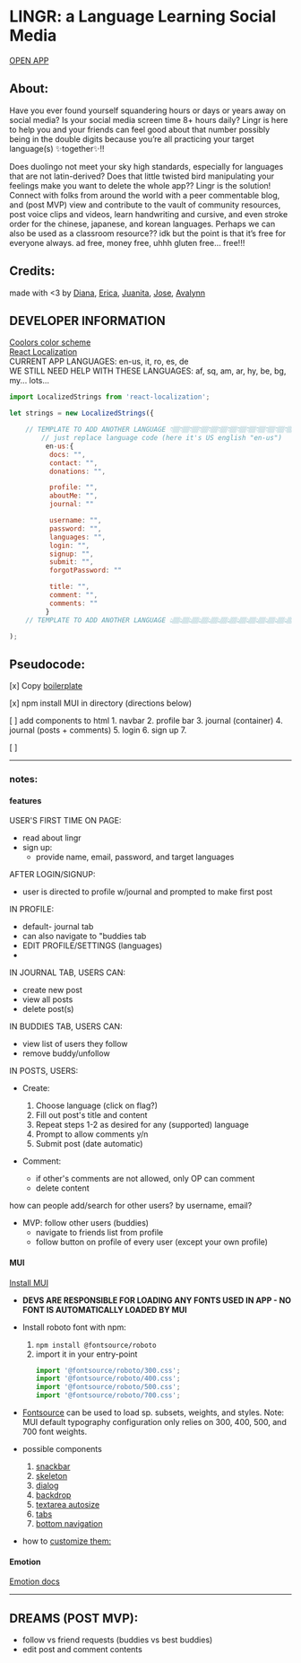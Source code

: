 # LINGR: a Language Learning Social Media
[OPEN APP](!!)

## About:
Have you ever found yourself squandering hours or days or years away on social media? Is your social media screen time 8+ hours daily? Lingr is here to help you and your friends can feel good about that number possibly being in the double digits because you’re all practicing your target language(s) ✨together✨!! 

Does duolingo not meet your sky high standards, especially for languages that are not latin-derived? Does that little twisted bird manipulating your feelings make you want to delete the whole app?? Lingr is the solution! Connect with folks from around the world with a peer commentable blog, and (post MVP) view and contribute to the vault of community resources, post voice clips and videos, learn handwriting and cursive, and even stroke order for the chinese, japanese, and korean languages. Perhaps we can also be used as a classroom resource?? idk but the point is that it’s free for everyone always. ad free, money free, uhhh gluten free… free!!! 

## Credits:
made with <3 by [Diana](https://github.com/dianaiuliacalin/lingr), [Erica](https://github.com/Ericabrown17), [Juanita](https://github.com/NKR-28), [Jose](https://github.com/Tero15), [Avalynn](https://github.com/avalynnw)



## DEVELOPER INFORMATION
[Coolors color scheme](https://coolors.co/ffb703-7209b7-3a0ca3-4361ee-4cc9f0)
<br>
[React Localization](https://www.npmjs.com/package/react-localization)
<br>
CURRENT APP LANGUAGES: en-us, it, ro, es, de
<br>
WE STILL NEED HELP WITH THESE LANGUAGES: af, sq, am, ar, hy, be, bg, my... lots... 
<br>

```js 
import LocalizedStrings from 'react-localization';

let strings = new LocalizedStrings({

    // TEMPLATE TO ADD ANOTHER LANGUAGE 👇🏽👇🏽👇🏽👇🏽👇🏽👇🏽👇🏽👇🏽👇🏽👇🏽👇🏽👇🏽👇🏽👇🏽👇🏽👇🏽👇🏽
        // just replace language code (here it's US english "en-us")
         en-us:{
          docs: "",
          contact: "",
          donations: "",

          profile: "",
          aboutMe: "",
          journal: ""

          username: "",
          password: "",
          languages: "",
          login: "",
          signup: "",
          submit: "",
          forgotPassword: ""

          title: "",
          comment: "",
          comments: ""
         }
    // TEMPLATE TO ADD ANOTHER LANGUAGE 👆🏽👆🏽👆🏽👆🏽👆🏽👆🏽👆🏽👆🏽👆🏽👆🏽👆🏽👆🏽👆🏽👆🏽👆🏽👆🏽👆🏽

);
```

## Pseudocode: 
[x] Copy [boilerplate](https://github.com/ac524/work-timeline/tree/boilerplate)

[x] npm install MUI in directory (directions below)

[ ] add components to html
    1. navbar
    2. profile bar
    3. journal (container)
    4. journal (posts + comments)
    5. login
    6. sign up
    7. 
    
[ ] 

---
### notes:
#### features 
USER'S FIRST TIME ON PAGE:
* read about lingr
* sign up:
    * provide name, email, password, and target languages

AFTER LOGIN/SIGNUP:
* user is directed to profile w/journal and prompted to make first post

IN PROFILE: 
* default- journal tab
* can also navigate to "buddies tab
* EDIT PROFILE/SETTINGS (languages)
* 

IN JOURNAL TAB, USERS CAN: 
* create new post
* view all posts 
* delete post(s)

IN BUDDIES TAB, USERS CAN:
* view list of users they follow
* remove buddy/unfollow 

IN POSTS, USERS:
* Create:
    1. Choose language (click on flag?) 
    2. Fill out post's title and content
    3. Repeat steps 1-2 as desired for any (supported) language
    4. Prompt to allow comments y/n
    5. Submit post (date automatic) 

* Comment:
    * if other's comments are not allowed, only OP can comment 
    * delete content

how can people add/search for other users? by username, email? 
* MVP: follow other users (buddies)
    * navigate to friends list from profile
    * follow button on profile of every user (except your own profile)

#### MUI
[Install MUI](https://mui.com/material-ui/getting-started/installation/) 
* **DEVS ARE RESPONSIBLE FOR LOADING ANY FONTS USED IN APP - NO FONT IS AUTOMATICALLY LOADED BY MUI**
* Install roboto font with npm:
    1. `npm install @fontsource/roboto`
    2. import it in your entry-point
        ```js
        import '@fontsource/roboto/300.css';
        import '@fontsource/roboto/400.css';
        import '@fontsource/roboto/500.css';
        import '@fontsource/roboto/700.css';
        ```
* [Fontsource](https://github.com/fontsource/fontsource) can be used to load sp. subsets, weights, and styles. Note: MUI default typography configuration only relies on 300, 400, 500, and 700 font weights.

* possible components 
    1. [snackbar](https://mui.com/material-ui/react-snackbar/)
    2. [skeleton](https://mui.com/material-ui/react-skeleton/)
    3. [dialog](https://mui.com/material-ui/react-dialog/)
    4. [backdrop](https://mui.com/material-ui/react-backdrop/)
    5. [textarea autosize](https://mui.com/material-ui/react-textarea-autosize/)
    6. [tabs](https://mui.com/material-ui/react-tabs/)
    7. [bottom navigation](https://mui.com/material-ui/react-bottom-navigation/)
* how to [customize them:](https://mui.com/material-ui/customization/how-to-customize/)

#### Emotion 
[Emotion docs](https://emotion.sh/docs/introduction)


---
## DREAMS (POST MVP): 
* follow vs friend requests (buddies vs best buddies)
* edit post and comment contents

